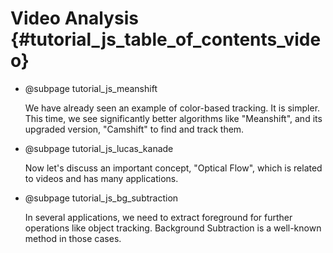 Video Analysis {#tutorial_js_table_of_contents_video}
==============

-   @subpage tutorial_js_meanshift

    We have already seen
    an example of color-based tracking. It is simpler. This time, we see significantly better
    algorithms like "Meanshift", and its upgraded version, "Camshift" to find and track them.

-   @subpage tutorial_js_lucas_kanade

    Now let's discuss an important concept, "Optical Flow", which is related to videos and has many applications.

-   @subpage tutorial_js_bg_subtraction

    In several applications, we need to extract foreground for further operations like object tracking. Background Subtraction is a well-known method in those cases.

